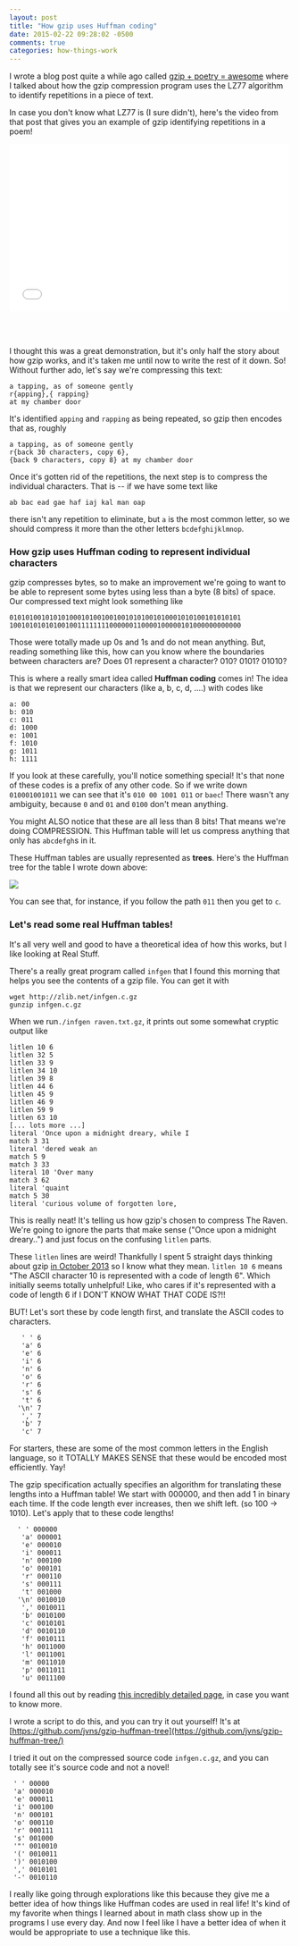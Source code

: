 ```yaml
---
layout: post
title: "How gzip uses Huffman coding"
date: 2015-02-22 09:28:02 -0500
comments: true
categories: how-things-work
---
```



I wrote a blog post quite a while ago called [gzip + poetry = awesome](http://jvns.ca/blog/2013/10/24/day-16-gzip-plus-poetry-equals-awesome/)
where I talked about how the gzip compression program uses the LZ77 algorithm
to identify repetitions in a piece of text.

In case you don't know what LZ77 is (I sure didn't), here's the video from that
post that gives you an example of gzip identifying repetitions in a poem!

<iframe width="500px" height="300px" src="//www.youtube.com/embed/SWBkneyTyPU"
frameborder="0" allowfullscreen=""></iframe>

<br><br>

I thought this was a great demonstration, but it's only half the story about
how gzip works, and it's taken me until now to write the rest of it down. So!
Without further ado, let's say we're compressing this text:

```
a tapping, as of someone gently 
r{apping},{ rapping}
at my chamber door
```

<!-- more -->

It's identified `apping` and `rapping` as being repeated, so gzip then encodes
that as, roughly

```
a tapping, as of someone gently
r{back 30 characters, copy 6},
{back 9 characters, copy 8} at my chamber door
```

Once it's gotten rid of the repetitions, the next step is to compress the
individual characters. That is -- if we have some text like

```
ab bac ead gae haf iaj kal man oap
```

there isn't any repetition to eliminate, but `a` is the most common letter, so
we should compress it more than the other letters `bcdefghijklmnop`.

### How gzip uses Huffman coding to represent individual characters

gzip compresses bytes, so to make an improvement we're going to want to be able
to represent some bytes using less than a byte (8 bits) of space. Our
compressed text might look something like

```
0101010010101010001010010010010101001010001010100101010101
1001010101010010011111111000000110000100000101000000000000
```

Those were totally made up 0s and 1s and do not mean anything. But, reading
something like this, how can you know where the boundaries between characters
are? Does 01 represent a character? 010? 0101? 01010?

This is where a really smart idea called **Huffman coding** comes in! The idea
is that we represent our characters (like a, b, c, d, ....) with codes like

```
a: 00
b: 010
c: 011
d: 1000
e: 1001
f: 1010
g: 1011
h: 1111
```

If you look at these carefully, you'll notice something special! It's that none
of these codes is a prefix of any other code. So if we write down
`010001001011` we can see that it's `010 00 1001 011` or `baec`! There wasn't
any ambiguity, because `0` and `01` and `0100`  don't mean anything.

You might ALSO notice that these are all less than 8 bits! That means we're
doing COMPRESSION. This Huffman table will let us compress anything that only
has `abcdefgh`s in it.

These Huffman tables are usually represented as **trees**. Here's the Huffman
tree for the table I wrote down above:

<img src="/images/huffmantree.png">

You can see that, for instance, if you follow the path `011` then you get to `c`.

### Let's read some real Huffman tables!

It's all very well and good to have a theoretical idea of how this works, but I
like looking at Real Stuff.

There's a really great program called `infgen` that I found this morning that
helps you see the contents of a gzip file. You can get it with

```
wget http://zlib.net/infgen.c.gz
gunzip infgen.c.gz
```

When we run`./infgen raven.txt.gz`, it prints out some somewhat cryptic output like

```
litlen 10 6
litlen 32 5
litlen 33 9
litlen 34 10
litlen 39 8
litlen 44 6
litlen 45 9
litlen 46 9
litlen 59 9
litlen 63 10
[... lots more ...]
literal 'Once upon a midnight dreary, while I 
match 3 31
literal 'dered weak an
match 5 9
match 3 33
literal 10 'Over many
match 3 62
literal 'quaint
match 5 30
literal 'curious volume of forgotten lore,
```

This is really neat! It's telling us how gzip's chosen to compress The Raven.
We're going to ignore the parts that make sense ("Once upon a midnight
dreary..") and just focus on the confusing `litlen` parts.

These `litlen` lines are weird! Thankfully I spent 5 straight days thinking
about gzip [in October 2013](http://jvns.ca/blog/2013/10/16/day-11-how-does-gzip-work/)
so I know what they mean. `litlen 10 6` means "The ASCII character 10 is
represented with a code of length 6". Which initially seems totally unhelpful!
Like, who cares if it's represented with a code of length 6 if I DON'T KNOW
WHAT THAT CODE IS?!!

BUT! Let's sort these by code length first, and translate the ASCII codes to
characters.

```
   ' ' 6
   'a' 6
   'e' 6
   'i' 6
   'n' 6
   'o' 6
   'r' 6
   's' 6
   't' 6
  '\n' 7
   ',' 7
   'b' 7
   'c' 7
```

For starters, these are some of the most common letters in the English
language, so it TOTALLY MAKES SENSE that these would be encoded most
efficiently. Yay!

The gzip specification actually specifies an algorithm for translating these
lengths into a Huffman table! We start with 000000, and then add 1 in binary
each time. If the code length ever increases, then we shift left. (so 100 ->
1010). Let's apply that to these code lengths!


```
  ' ' 000000
   'a' 000001
   'e' 000010
   'i' 000011
   'n' 000100
   'o' 000101
   'r' 000110
   's' 000111
   't' 001000
  '\n' 0010010
   ',' 0010011
   'b' 0010100
   'c' 0010101
   'd' 0010110
   'f' 0010111
   'h' 0011000
   'l' 0011001
   'm' 0011010
   'p' 0011011
   'u' 0011100
```

I found all this out by reading [this incredibly detailed page](http://www.infinitepartitions.com/art001.html), in case you want to know
more.

I wrote a script to do this, and you can try it out yourself! It's at 
[https://github.com/jvns/gzip-huffman-tree](https://github.com/jvns/gzip-huffman-tree/)

I tried it out on the compressed source code `infgen.c.gz`, and you can totally
see it's source code and not a novel!

```
 ' ' 00000
 'a' 000010
 'e' 000011
 'i' 000100
 'n' 000101
 'o' 000110
 'r' 000111
 's' 001000
 '"' 0010010
 '(' 0010011
 ')' 0010100
 ',' 0010101
 '-' 0010110
```

I really like going through explorations like this because they give
me a better idea of how things like Huffman codes are used in real
life! It's kind of my favorite when things I learned about in math
class show up in the programs I use every day. And now I feel like I
have a better idea of when it would be appropriate to use a technique
like this.
